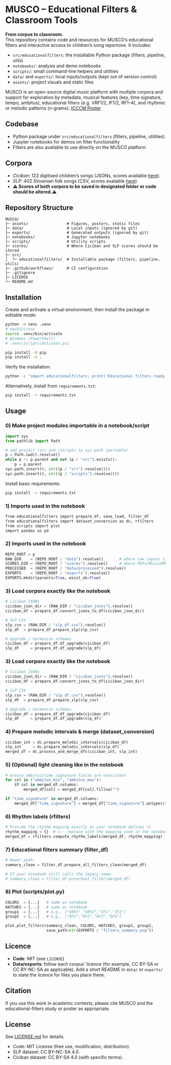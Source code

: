 # MUSCO – Educational Filters & Classroom Tools

**From corpus to classroom.**  
This repository contains code and resources for MUSCO’s educational filters and interactive access to children’s song repertoire. It includes:
- `src/educationalfilters`: the installable Python package (filters, pipeline, utils)
- `notebooks/`: analysis and demo notebooks
- `scripts/`: small command-line helpers and utilities
- `data/` and `exports/`: local inputs/outputs (kept out of version control)
- `assets/`: project visuals and static files

MUSCO is an open-source digital music platform with multiple corpora and support for exploration by metadata, musical features (key, time signature, tempo, ambitus), educational filters (e.g. VRF1/2, IF1/2, RF1–4), and rhythmic or melodic patterns (n-grams). [ICCCM Poster](ICCCM_25_POSTER.pdf)

## Codebase
- Python package under `src/educationalfilters` (filters, pipeline, utilities)  
- Jupyter notebooks for demos on filter functionality  
- Filters are also available to use directly on the MUSCO platform  

## Corpora
- *Ciciban*: 123 digitised children’s songs (JSONs, scores available [here](https://zenodo.org/records/17187648)). 
- *SLP*: 402 Slovenian folk songs (CSV, scores available [here](https://entrepot.recherche.data.gouv.fr/dataset.xhtml?persistentId=doi:10.57745/SINZFK)). 
- **⚠️ Scores of both corpora to be saved in designated folder or code should be altered.⚠️**  

## Repository Structure

```
MUSCO/
├─ assets/                 # Figures, posters, static files
├─ data/                   # Local inputs (ignored by git)
├─ exports/                # Generated outputs (ignored by git)
├─ notebooks/              # Jupyter notebooks
├─ scripts/                # Utility scripts
├─ scores/                 # Where Ciciban and SLP scores should be stored
├─ src/
│  └─ educationalfilters/  # Installable package (filters, pipeline, utils)
├─ .github/workflows/      # CI configuration
├─ .gitignore
├─ LICENSE
└─ README.md
```

## Installation

Create and activate a virtual environment, then install the package in editable mode:

```bash
python -m venv .venv
# macOS/Linux
source .venv/bin/activate
# Windows (PowerShell)
# .venv\Scripts\Activate.ps1

pip install -U pip
pip install -e .
```

Verify the installation:

```bash
python -c "import educationalfilters; print('Educational filters ready')"
```

Alternatively, install from `requirements.txt`:

```bash
pip install -r requirements.txt
```

## Usage

### 0) Make project modules importable in a notebook/script
```python
import sys
from pathlib import Path

# add project /src and /scripts to sys.path (portable)
p = Path.cwd().resolve()
while p != p.parent and not (p / "src").exists():
    p = p.parent
sys.path.insert(0, str((p / "src").resolve()))
sys.path.insert(0, str((p / "scripts").resolve()))
```
Install basic requirements: 
```bash
pip install -r requirements.txt
```

### 1) Imports used in the notebook

```bash
from educationalfilters import prepare_df, save_load, filter_df
from educationalfilters import dataset_conversion as dc, rfilters
from scripts import plot
import pandas as pd
```
### 2) Imports used in the notebook

```python
REPO_ROOT = p
RAW_DIR    = (REPO_ROOT / "data").resolve()       # where raw inputs live
SCORES_DIR = (REPO_ROOT / "scores").resolve()     # where PDFs/MusicXML live
PROCESSED  = (REPO_ROOT / "data/processed").resolve()
EXPORTS    = (REPO_ROOT / "exports").resolve()
EXPORTS.mkdir(parents=True, exist_ok=True)
```
### 3) Load corpora exactly like the notebook

```python
# Ciciban JSONs
ciciban_json_dir = (RAW_DIR / "ciciban_jsons").resolve()
ciciban_df = prepare_df.convert_jsons_to_df(ciciban_json_dir)

# SLP CSV
slp_csv = (RAW_DIR / "slp_df.csv").resolve()
slp_df  = prepare_df.prepare_slp(slp_csv)

# Upgrade / harmonise schemas
ciciban_df = prepare_df.df_upgrade(ciciban_df)
slp_df     = prepare_df.df_upgrade(slp_df)
```

### 3) Load corpora exactly like the notebook

```python
# Ciciban JSONs
ciciban_json_dir = (RAW_DIR / "ciciban_jsons").resolve()
ciciban_df = prepare_df.convert_jsons_to_df(ciciban_json_dir)

# SLP CSV
slp_csv = (RAW_DIR / "slp_df.csv").resolve()
slp_df  = prepare_df.prepare_slp(slp_csv)

# Upgrade / harmonise schemas
ciciban_df = prepare_df.df_upgrade(ciciban_df)
slp_df     = prepare_df.df_upgrade(slp_df)
```
### 4) Prepare melodic intervals & merge (dataset_conversion)
```python
ciciban_int = dc.prepare_melodic_intervals(ciciban_df)
slp_int     = dc.prepare_melodic_intervals(slp_df)
merged_df = dc.process_and_merge_dfs(ciciban_int, slp_int)
```
### 5) (Optional) light cleaning like in the notebook

```python
# ensure ambitus/time_signature fields are consistent
for col in ("ambitus_min", "ambitus_max"):
    if col in merged_df.columns:
        merged_df[col] = merged_df[col].fillna("")

if "time_signature" in merged_df.columns:
    merged_df["time_signature"] = merged_df["time_signature"].astype(str)
```

### 6) Rhythm labels (rfilters)
```python
# Provide the rhythm mapping exactly as your notebook defines it
rhythm_mapping = {}  # <-- replace with the mapping used in the notebook
merged_df = rfilters.compute_rhythm_labels(merged_df, rhythm_mapping)
```

### 7) Educational filters summary (filter_df)

```python
# Newer path:
summary_clean = filter_df.prepare_all_filters_clean(merged_df)

# If your notebook still calls the legacy name:
# summary_clean = filter_df.preschool_filter(merged_df)
```
### 8) Plot (scripts/plot.py)

```python
COLORS  = {...}   # same as notebook
HATCHES = {...}   # same as notebook
group1  = [...]   # e.g., ["VRF1","VRF2","IF1","IF2"]
group2  = [...]   # e.g., ["RF1","RF2","RF3","RF4"]

plot.plot_filters(summary_clean, COLORS, HATCHES, group1, group2,
                  save_path=str(EXPORTS / "filters_summary.png"))
```

## Licence

- **Code**: MIT (see `LICENSE`)  
- **Data/exports**: follow each corpus’ licence (for example, CC BY-SA or CC BY-NC-SA as applicable). Add a short README in `data/` or `exports/` to state the licence for files you place there.

## Citation

If you use this work in academic contexts, please cite MUSCO and the educational-filters study or poster as appropriate.

## License

See [LICENSE.md](LICENSE.md) for details.

- Code: MIT License (free use, modification, distribution).  
- SLP dataset: CC BY-NC-SA 4.0.  
- Ciciban dataset: CC BY-SA 4.0 (with specific terms).  
